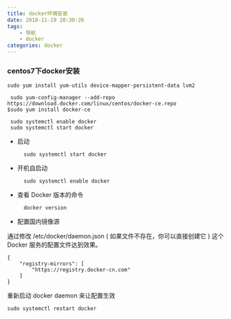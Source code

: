 ```yaml
---
title: docker环境安装
date: 2018-11-19 20:30:26
tags:
	- 导航
    - docker
categories: docker
---
```




### centos7下docker安装


	sudo yum install yum-utils device-mapper-persistent-data lvm2
	
	 sudo yum-config-manager --add-repo https://download.docker.com/linux/centos/docker-ce.repo
	$sudo yum install docker-ce
	
	 sudo systemctl enable docker
	 sudo systemctl start docker

- 启动

		sudo systemctl start docker

- 开机自启动

		sudo systemctl enable docker

- 查看 Docker 版本的命令

		docker version

- 配置国内镜像源

通过修改 /etc/docker/daemon.json ( 如果文件不存在，你可以直接创建它 ) 这个 Docker 服务的配置文件达到效果。

	{
	    "registry-mirrors": [
	        "https://registry.docker-cn.com"
	    ]
	}

重新启动 docker daemon 来让配置生效

	sudo systemctl restart docker